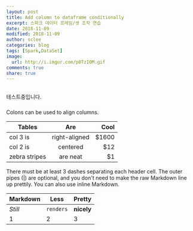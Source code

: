 ```yaml
---
layout: post
title: Add column to dataframe conditionally
excerpt: 스파크 데이터 프레임/셋 조작 연습
date: 2018-11-09
modified: 2018-11-09
author: sclee
categories: blog
tags: [Spark,DataSet]
image:
  url: http://i.imgur.com/p0TzIOM.gif
comments: true
share: true
---
```



##
테스트중입니다.


###

Colons can be used to align columns.

| Tables        | Are           | Cool  |
| ------------- |:-------------:| -----:|
| col 3 is      | right-aligned | $1600 |
| col 2 is      | centered      |   $12 |
| zebra stripes | are neat      |    $1 |

There must be at least 3 dashes separating each header cell.
The outer pipes (|) are optional, and you don't need to make the 
raw Markdown line up prettily. You can also use inline Markdown.

Markdown | Less | Pretty
--- | --- | ---
*Still* | `renders` | **nicely**
1 | 2 | 3
